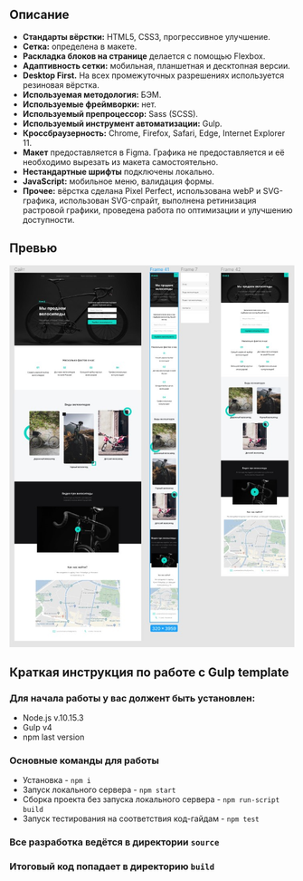 ## Описание

* **Стандарты вёрстки:** HTML5, CSS3, прогрессивное улучшение.
* **Сетка:** определена в макете.
* **Раскладка блоков на странице** делается с помощью Flexbox.
* **Адаптивность сетки:** мобильная, планшетная и десктопная версии. 
* **Desktop First.** На всех промежуточных разрешениях используется резиновая вёрстка.
* **Используемая методология:** БЭМ.
* **Используемые фреймворки:** нет.
* **Используемый препроцессор:** Sass (SCSS).
* **Используемый инструмент автоматизации:** Gulp.
* **Кроссбраузерность:** Chrome, Firefox, Safari, Edge, Internet Explorer 11.
* **Макет** предоставляется в Figma. Графика не предоставляется и её необходимо вырезать из макета самостоятельно.
* **Нестандартные шрифты** подключены локально.
* **JavaScript:** мобильное меню, валидация формы.
* **Прочее:**  вёрстка сделана Pixel Perfect, использована webP и SVG-графика, использован SVG-спрайт, выполнена ретинизация растровой графики, проведена работа по оптимизации и улучшению доступности.

## Превью

<img src="preview.jpg" alt="Превью проекта MOON">

## Краткая инструкция по работе c Gulp template

### Для начала работы у вас должент быть установлен:

* Node.js v.10.15.3
* Gulp v4
* npm last version

### Основные команды для работы

* Установка - `npm i`
* Запуск локального сервера - `npm start`
* Сборка проекта без запуска локального сервера - `npm run-script build`
* Запуск тестирования на соответствия код-гайдам - `npm test`

### Все разработка ведётся в директории `source`

### Итоговый код попадает в директорию `build`
